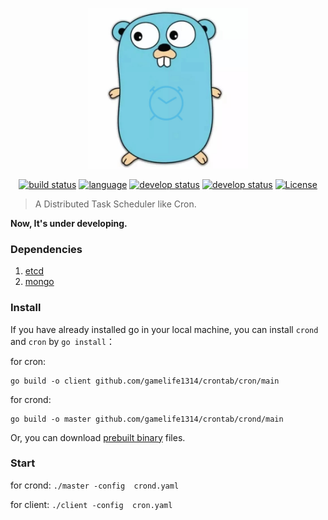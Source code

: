 <p align="center">
    <img alt="crontab icon" src="./crontab.jpeg" width="256px">
</p>

<p align="center">
 <a href="https://travis-ci.com/gamelife1314/crontab/"><img alt="build status" src="https://travis-ci.com/gamelife1314/crontab.svg?branch=master"></a>
 <a href="#"><img alt="language" src="https://img.shields.io/badge/language-go-orange.svg"></a>
 <a href="#"><img alt="develop status" src="https://img.shields.io/badge/status-developing-red.svg"></a>
 <a href="#"><img alt="develop status" src="https://img.shields.io/badge/version-0.1.0-green.svg"></a>
 <a href="#"><img alt="License" src="https://img.shields.io/badge/license-MIT-blue.svg"></a>
</p>

> A Distributed Task Scheduler like Cron.

**Now, It's under developing.**

### Dependencies
1. [etcd](https://coreos.com/etcd/)
2. [mongo](https://github.com/mongodb/mongo)

### Install

If you have already installed go in your local machine, you can install `crond` and `cron` by `go install`：

for cron:

    go build -o client github.com/gamelife1314/crontab/cron/main

for crond:

    go build -o master github.com/gamelife1314/crontab/crond/main

Or, you can download [prebuilt binary](https://github.com/gamelife1314/crontab/releases) files.

### Start

for crond: `./master -config  crond.yaml`

for client: `./client -config  cron.yaml`
